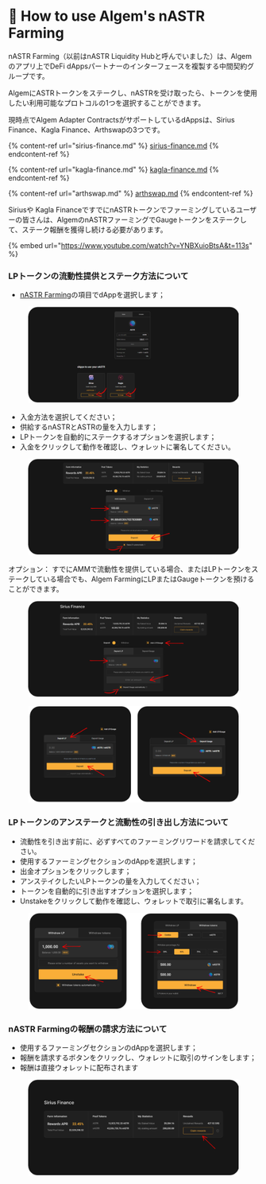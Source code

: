 # 🦈 How to use Algem's nASTR Farming

nASTR Farming（以前はnASTR Liquidity Hubと呼んでいました）は、Algemのアプリ上でDeFi dAppsパートナーのインターフェースを複製する中間契約グループです。

AlgemにASTRトークンをステークし、nASTRを受け取ったら、トークンを使用したい利用可能なプロトコルの1つを選択することができます。

現時点でAlgem Adapter ContractsがサポートしているdAppsは、Sirius Finance、Kagla Finance、Arthswapの3つです。

{% content-ref url="sirius-finance.md" %}
[sirius-finance.md](sirius-finance.md)
{% endcontent-ref %}

{% content-ref url="kagla-finance.md" %}
[kagla-finance.md](kagla-finance.md)
{% endcontent-ref %}

{% content-ref url="arthswap.md" %}
[arthswap.md](arthswap.md)
{% endcontent-ref %}

Siriusや Kagla FinanceですでにnASTRトークンでファーミングしているユーザーの皆さんは、AlgemのnASTRファーミングでGaugeトークンをステークして、ステーク報酬を獲得し続ける必要があります。

{% embed url="https://www.youtube.com/watch?v=YNBXuioBtsA&t=113s" %}

### LPトークンの流動性提供とステーク方法について

* [nASTR Farming](https://app.algem.io/liquid-staking)の項目でdAppを選択します；

<figure><img src="../../.gitbook/assets/nASTR Liquidity hub.png" alt=""><figcaption></figcaption></figure>

* 入金方法を選択してください；
* 供給するnASTRとASTRの量を入力します；
* LPトークンを自動的にステークするオプションを選択します；
* 入金をクリックして動作を確認し、ウォレットに署名してください。

<figure><img src="../../.gitbook/assets/Adapter contract 1 (1).png" alt=""><figcaption></figcaption></figure>

オプション： すでにAMMで流動性を提供している場合、またはLPトークンをステークしている場合でも、Algem FarmingにLPまたはGaugeトークンを預けることができます。

<figure><img src="../../.gitbook/assets/Adapter contract 2.png" alt=""><figcaption></figcaption></figure>

<figure><img src="../../.gitbook/assets/Adapter contract 4.png" alt=""><figcaption></figcaption></figure>

### LPトークンのアンステークと流動性の引き出し方法について

* 流動性を引き出す前に、必ずすべてのファーミングリワードを請求してください。
* 使用するファーミングセクションのdAppを選択します；
* 出金オプションをクリックします；
* アンステイクしたいLPトークンの量を入力してください；
* トークンを自動的に引き出すオプションを選択します；
* Unstakeをクリックして動作を確認し、ウォレットで取引に署名します。

<figure><img src="../../.gitbook/assets/Adapter contract 3.png" alt=""><figcaption></figcaption></figure>

### nASTR Farmingの報酬の請求方法について&#x20;

* 使用するファーミングセクションのdAppを選択します；
* 報酬を請求するボタンをクリックし、ウォレットに取引のサインをします；
* 報酬は直接ウォレットに配布されます

<figure><img src="../../.gitbook/assets/Adapter contract 5.png" alt=""><figcaption></figcaption></figure>

